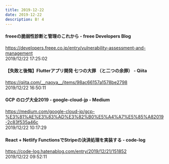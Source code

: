 ```yaml
---
title: 2019-12-22
date: 2019-12-22
description: B! 4
---
```


#### freeeの脆弱性診断と管理のこれから - freee Developers Blog
https://developers.freee.co.jp/entry/vulnerability-assessment-and-management<br>
2019/12/22 17:25:02<br>


#### 【失敗と後悔】Flutterアプリ開発 七つの大罪 （と二つの余罪） - Qiita
https://qiita.com/__naoya__/items/98ac66157a1578be2798<br>
2019/12/22 16:50:11<br>


#### GCP のログ大全2019 - google-cloud-jp - Medium
https://medium.com/google-cloud-jp/gcp-%E3%81%AE%E3%83%AD%E3%82%B0%E5%A4%A7%E5%85%A82019-2c83f535a46c<br>
2019/12/22 10:17:29<br>


#### React + Netlify FunctionsでStripeの決済処理を実装する - code-log
https://code-log.hatenablog.com/entry/2019/12/21/151852<br>
2019/12/22 09:52:11<br>


